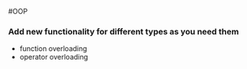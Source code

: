 #OOP
### Add new functionality for different types as you need them
- function overloading
- operator overloading